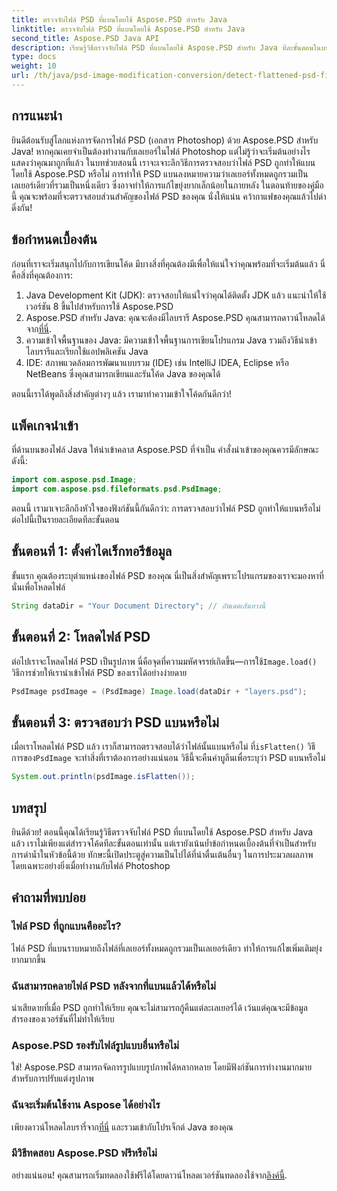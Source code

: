 ```yaml
---
title: ตรวจจับไฟล์ PSD ที่แบนโดยใช้ Aspose.PSD สำหรับ Java
linktitle: ตรวจจับไฟล์ PSD ที่แบนโดยใช้ Aspose.PSD สำหรับ Java
second_title: Aspose.PSD Java API
description: เรียนรู้วิธีตรวจจับไฟล์ PSD ที่แบนโดยใช้ Aspose.PSD สำหรับ Java ทีละขั้นตอนในบทช่วยสอนที่ครอบคลุมนี้
type: docs
weight: 10
url: /th/java/psd-image-modification-conversion/detect-flattened-psd-files/
---
```

## การแนะนำ

ยินดีต้อนรับสู่โลกแห่งการจัดการไฟล์ PSD (เอกสาร Photoshop) ด้วย Aspose.PSD สำหรับ Java! หากคุณเคยจำเป็นต้องทำงานกับเลเยอร์ในไฟล์ Photoshop แต่ไม่รู้ว่าจะเริ่มต้นอย่างไร แสดงว่าคุณมาถูกที่แล้ว ในบทช่วยสอนนี้ เราจะเจาะลึกวิธีการตรวจสอบว่าไฟล์ PSD ถูกทำให้แบนโดยใช้ Aspose.PSD หรือไม่ การทำให้ PSD แบนลงหมายความว่าเลเยอร์ทั้งหมดถูกรวมเป็นเลเยอร์เดียวที่รวมเป็นหนึ่งเดียว ซึ่งอาจทำให้การแก้ไขยุ่งยากเล็กน้อยในภายหลัง ในตอนท้ายของคู่มือนี้ คุณจะพร้อมที่จะตรวจสอบส่วนสำคัญของไฟล์ PSD ของคุณ นั่งให้แน่น คว้ากาแฟของคุณแล้วไปดำดิ่งกัน!

## ข้อกำหนดเบื้องต้น

ก่อนที่เราจะเริ่มสนุกไปกับการเขียนโค้ด มีบางสิ่งที่คุณต้องมีเพื่อให้แน่ใจว่าคุณพร้อมที่จะเริ่มต้นแล้ว นี่คือสิ่งที่คุณต้องการ:

1. Java Development Kit (JDK): ตรวจสอบให้แน่ใจว่าคุณได้ติดตั้ง JDK แล้ว แนะนำให้ใช้เวอร์ชัน 8 ขึ้นไปสำหรับการใช้ Aspose.PSD
2.  Aspose.PSD สำหรับ Java: คุณจะต้องมีไลบรารี Aspose.PSD คุณสามารถดาวน์โหลดได้จาก[ที่นี่](https://releases.aspose.com/psd/java/).
3. ความเข้าใจพื้นฐานของ Java: มีความเข้าใจพื้นฐานการเขียนโปรแกรม Java รวมถึงวิธีนำเข้าไลบรารีและเรียกใช้แอปพลิเคชัน Java
4. IDE: สภาพแวดล้อมการพัฒนาแบบรวม (IDE) เช่น IntelliJ IDEA, Eclipse หรือ NetBeans ซึ่งคุณสามารถเขียนและรันโค้ด Java ของคุณได้

ตอนนี้เราได้พูดถึงสิ่งสำคัญต่างๆ แล้ว เรามาทำความเข้าใจโค้ดกันดีกว่า!

## แพ็คเกจนำเข้า

ที่ด้านบนของไฟล์ Java ให้นำเข้าคลาส Aspose.PSD ที่จำเป็น คำสั่งนำเข้าของคุณควรมีลักษณะดังนี้:

```java
import com.aspose.psd.Image;
import com.aspose.psd.fileformats.psd.PsdImage;
```

ตอนนี้ เรามาเจาะลึกถึงหัวใจของฟังก์ชันนี้กันดีกว่า: การตรวจสอบว่าไฟล์ PSD ถูกทำให้แบนหรือไม่ ต่อไปนี้เป็นรายละเอียดทีละขั้นตอน

## ขั้นตอนที่ 1: ตั้งค่าไดเร็กทอรีข้อมูล

ขั้นแรก คุณต้องระบุตำแหน่งของไฟล์ PSD ของคุณ นี่เป็นสิ่งสำคัญเพราะโปรแกรมของเราจะมองหาที่นั่นเพื่อโหลดไฟล์

```java
String dataDir = "Your Document Directory"; // อัพเดตเส้นทางนี้
```

## ขั้นตอนที่ 2: โหลดไฟล์ PSD

 ต่อไปเราจะโหลดไฟล์ PSD เป็นรูปภาพ นี่คือจุดที่ความมหัศจรรย์เกิดขึ้น—การใช้`Image.load()` วิธีการช่วยให้เรานำเข้าไฟล์ PSD ของเราได้อย่างง่ายดาย

```java
PsdImage psdImage = (PsdImage) Image.load(dataDir + "layers.psd");
```

## ขั้นตอนที่ 3: ตรวจสอบว่า PSD แบนหรือไม่

เมื่อเราโหลดไฟล์ PSD แล้ว เราก็สามารถตรวจสอบได้ว่าไฟล์นั้นแบนหรือไม่ ที่`isFlatten()` วิธีการของ`PsdImage` จะทำสิ่งที่เราต้องการอย่างแน่นอน วิธีนี้จะคืนค่าบูลีนเพื่อระบุว่า PSD แบนหรือไม่

```java
System.out.println(psdImage.isFlatten());
```

## บทสรุป

ยินดีด้วย! ตอนนี้คุณได้เรียนรู้วิธีตรวจจับไฟล์ PSD ที่แบนโดยใช้ Aspose.PSD สำหรับ Java แล้ว เราไม่เพียงแต่สำรวจโค้ดทีละขั้นตอนเท่านั้น แต่เรายังเน้นย้ำข้อกำหนดเบื้องต้นที่จำเป็นสำหรับการดำน้ำในหัวข้อนี้ด้วย ทักษะนี้เปิดประตูสู่ความเป็นไปได้ที่น่าตื่นเต้นอื่นๆ ในการประมวลผลภาพ โดยเฉพาะอย่างยิ่งเมื่อทำงานกับไฟล์ Photoshop

## คำถามที่พบบ่อย

### ไฟล์ PSD ที่ถูกแบนคืออะไร?
ไฟล์ PSD ที่แบนราบหมายถึงไฟล์ที่เลเยอร์ทั้งหมดถูกรวมเป็นเลเยอร์เดียว ทำให้การแก้ไขเพิ่มเติมยุ่งยากมากขึ้น

### ฉันสามารถคลายไฟล์ PSD หลังจากที่แบนแล้วได้หรือไม่
น่าเสียดายที่เมื่อ PSD ถูกทำให้เรียบ คุณจะไม่สามารถกู้คืนแต่ละเลเยอร์ได้ เว้นแต่คุณจะมีข้อมูลสำรองของเวอร์ชันที่ไม่ทำให้เรียบ

### Aspose.PSD รองรับไฟล์รูปแบบอื่นหรือไม่
ใช่! Aspose.PSD สามารถจัดการรูปแบบรูปภาพได้หลากหลาย โดยมีฟังก์ชันการทำงานมากมายสำหรับการปรับแต่งรูปภาพ

### ฉันจะเริ่มต้นใช้งาน Aspose ได้อย่างไร
 เพียงดาวน์โหลดไลบรารี่จาก[ที่นี่](https://releases.aspose.com/psd/java/) และรวมเข้ากับโปรเจ็กต์ Java ของคุณ

### มีวิธีทดสอบ Aspose.PSD ฟรีหรือไม่
 อย่างแน่นอน! คุณสามารถเริ่มทดลองใช้ฟรีได้โดยดาวน์โหลดเวอร์ชันทดลองใช้จาก[ลิงค์นี้](https://releases.aspose.com/).